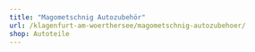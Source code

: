 ```yaml
---
title: "Magometschnig Autozubehör"
url: /klagenfurt-am-woerthersee/magometschnig-autozubehoer/
shop: Autoteile
---
```

